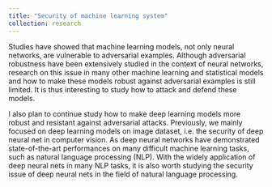 ```yaml
---
title: "Security of machine learning system"
collection: research
---
```


Studies have showed that machine learning models, not only neural networks, are vulnerable to adversarial examples. Although adversarial robustness have been extensively studied in the context of neural networks, research on this issue in many other machine learning and statistical models and how to make these models robust against adversarial examples is still limited. It is thus interesting to study how to attack and defend these models.

I also plan to continue study how to make deep learning models more robust and resistant against adversarial attacks. Previously, we mainly focused on deep learning models on image dataset, i.e. the security of deep neural net in computer vision. As deep neural networks have demonstrated state-of-the-art performances on many difficult machine learning tasks, such as natural language processing (NLP). With the widely application of deep neural nets in many NLP tasks, it is also worth studying the security issue of deep neural nets in the field of natural language processing.
